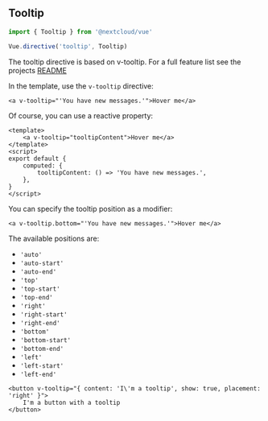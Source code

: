 ## Tooltip

```js static
import { Tooltip } from '@nextcloud/vue'

Vue.directive('tooltip', Tooltip)
```

The tooltip directive is based on v-tooltip. For a full feature list see the projects [README](https://github.com/Akryum/v-tooltip/blob/master/README.md#directive)

In the template, use the `v-tooltip` directive:

```vue
<a v-tooltip="'You have new messages.'">Hover me</a>
```

Of course, you can use a reactive property:

```vue
<template>
	<a v-tooltip="tooltipContent">Hover me</a>
</template>
<script>
export default {
	computed: {
		tooltipContent: () => 'You have new messages.',
	},
}
</script>
```

You can specify the tooltip position as a modifier:

```vue
<a v-tooltip.bottom="'You have new messages.'">Hover me</a>
```

The available positions are:

-   `'auto'`
-   `'auto-start'`
-   `'auto-end'`
-   `'top'`
-   `'top-start'`
-   `'top-end'`
-   `'right'`
-   `'right-start'`
-   `'right-end'`
-   `'bottom'`
-   `'bottom-start'`
-   `'bottom-end'`
-   `'left'`
-   `'left-start'`
-   `'left-end'`

```vue
<button v-tooltip="{ content: 'I\'m a tooltip', show: true, placement: 'right' }">
    I'm a button with a tooltip
</button>
```
